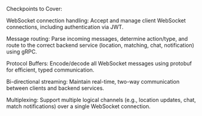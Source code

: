Checkpoints to Cover:

WebSocket connection handling: Accept and manage client WebSocket connections, including authentication via JWT.

Message routing: Parse incoming messages, determine action/type, and route to the correct backend service (location, matching, chat, notification) using gRPC.

Protocol Buffers: Encode/decode all WebSocket messages using protobuf for efficient, typed communication.

Bi-directional streaming: Maintain real-time, two-way communication between clients and backend services.

Multiplexing: Support multiple logical channels (e.g., location updates, chat, match notifications) over a single WebSocket connection.
